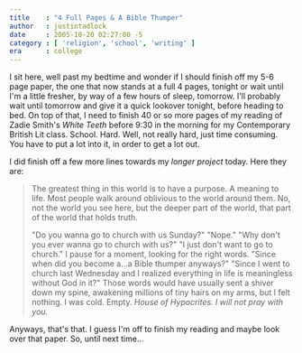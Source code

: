 ```yaml
---
title    : "4 Full Pages & A Bible Thumper"
author   : justintadlock
date     : 2005-10-20 02:27:00 -5
category : [ 'religion', 'school', 'writing' ]
era      : college
---
```


I sit here, well past my bedtime and wonder if I should finish off my 5-6 page paper, the one that now stands at a full 4 pages, tonight or wait until I'm a little fresher, by way of a few hours of sleep, tomorrow.  I'll probably wait until tomorrow and give it a quick lookover tonight, before heading to bed.  On top of that, I need to finish 40 or so more pages of my reading of Zadie Smith's <i> White Teeth</i> before 9:30 in the morning for my Contemporary British Lit class.  School.  Hard.  Well, not really hard, just time consuming.  You have to put a lot into it, in order to get a lot out.

I did finish off a few more lines towards my <i> longer project</i> today.  Here they are:
<blockquote class="quote">
The greatest thing in this world is to have a purpose.  A meaning to life.  Most people walk around oblivious to the world around them.  No, not the world you see here, but the deeper part of the world, that part of the world that holds truth.

"Do you wanna go to church with us Sunday?"
"Nope."
"Why don't you ever wanna go to church with us?"
"I just don't want to go to church."  I pause for a moment, looking for the right words.  "Since when did you become a...a Bible thumper anyways?"
"Since I went to church last Wednesday and I realized everything in life is meaningless without God in it?"
Those words would have usually sent a shiver down my spine, awakening millions of tiny hairs on my arms, but I felt nothing.  I was cold.  Empty.
<i>House of Hypocrites.
I will not pray with you.</i>
</blockquote>
Anyways, that's that.  I guess I'm off to finish my reading and maybe look over that paper.  So, until next time...
